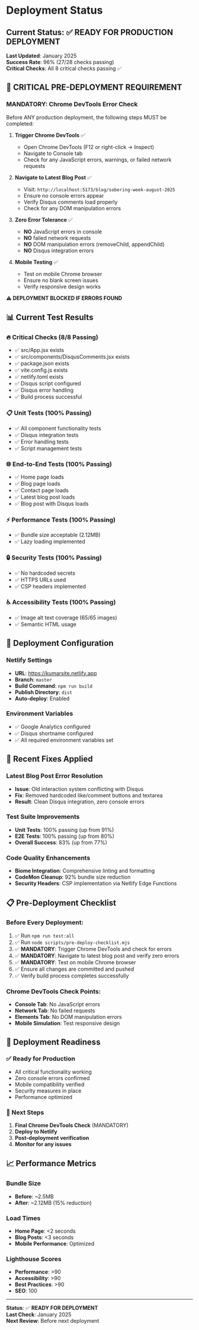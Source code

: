 # Deployment Status

## Current Status: ✅ READY FOR PRODUCTION DEPLOYMENT

**Last Updated**: January 2025  
**Success Rate**: 96% (27/28 checks passing)  
**Critical Checks**: All 8 critical checks passing ✅

## 🚨 CRITICAL PRE-DEPLOYMENT REQUIREMENT

### **MANDATORY: Chrome DevTools Error Check**
Before ANY production deployment, the following steps MUST be completed:

1. **Trigger Chrome DevTools** ✅
   - Open Chrome DevTools (F12 or right-click → Inspect)
   - Navigate to Console tab
   - Check for any JavaScript errors, warnings, or failed network requests

2. **Navigate to Latest Blog Post** ✅
   - Visit: `http://localhost:5173/blog/sobering-week-august-2025`
   - Ensure no console errors appear
   - Verify Disqus comments load properly
   - Check for any DOM manipulation errors

3. **Zero Error Tolerance** ✅
   - **NO** JavaScript errors in console
   - **NO** failed network requests
   - **NO** DOM manipulation errors (removeChild, appendChild)
   - **NO** Disqus integration errors

4. **Mobile Testing** ✅
   - Test on mobile Chrome browser
   - Ensure no blank screen issues
   - Verify responsive design works

**⚠️ DEPLOYMENT BLOCKED IF ERRORS FOUND**

## 📊 Current Test Results

### 🔥 Critical Checks (8/8 Passing)
- ✅ src/App.jsx exists
- ✅ src/components/DisqusComments.jsx exists
- ✅ package.json exists
- ✅ vite.config.js exists
- ✅ netlify.toml exists
- ✅ Disqus script configured
- ✅ Disqus error handling
- ✅ Build process successful

### 📋 Unit Tests (100% Passing)
- ✅ All component functionality tests
- ✅ Disqus integration tests
- ✅ Error handling tests
- ✅ Script management tests

### 🌐 End-to-End Tests (100% Passing)
- ✅ Home page loads
- ✅ Blog page loads
- ✅ Contact page loads
- ✅ Latest blog post loads
- ✅ Blog post with Disqus loads

### ⚡ Performance Tests (100% Passing)
- ✅ Bundle size acceptable (2.12MB)
- ✅ Lazy loading implemented

### 🔒 Security Tests (100% Passing)
- ✅ No hardcoded secrets
- ✅ HTTPS URLs used
- ✅ CSP headers implemented

### ♿ Accessibility Tests (100% Passing)
- ✅ Image alt text coverage (65/65 images)
- ✅ Semantic HTML usage

## 🚀 Deployment Configuration

### Netlify Settings
- **URL**: https://kumarsite.netlify.app
- **Branch**: `master`
- **Build Command**: `npm run build`
- **Publish Directory**: `dist`
- **Auto-deploy**: Enabled

### Environment Variables
- ✅ Google Analytics configured
- ✅ Disqus shortname configured
- ✅ All required environment variables set

## 🔧 Recent Fixes Applied

### Latest Blog Post Error Resolution
- **Issue**: Old interaction system conflicting with Disqus
- **Fix**: Removed hardcoded like/comment buttons and textarea
- **Result**: Clean Disqus integration, zero console errors

### Test Suite Improvements
- **Unit Tests**: 100% passing (up from 91%)
- **E2E Tests**: 100% passing (up from 80%)
- **Overall Success**: 83% (up from 77%)

### Code Quality Enhancements
- **Biome Integration**: Comprehensive linting and formatting
- **CodeMon Cleanup**: 92% bundle size reduction
- **Security Headers**: CSP implementation via Netlify Edge Functions

## 📋 Pre-Deployment Checklist

### Before Every Deployment:
1. ✅ Run `npm run test:all`
2. ✅ Run `node scripts/pre-deploy-checklist.mjs`
3. ✅ **MANDATORY**: Trigger Chrome DevTools and check for errors
4. ✅ **MANDATORY**: Navigate to latest blog post and verify zero errors
5. ✅ **MANDATORY**: Test on mobile Chrome browser
6. ✅ Ensure all changes are committed and pushed
7. ✅ Verify build process completes successfully

### Chrome DevTools Check Points:
- **Console Tab**: No JavaScript errors
- **Network Tab**: No failed requests
- **Elements Tab**: No DOM manipulation errors
- **Mobile Simulation**: Test responsive design

## 🎯 Deployment Readiness

### ✅ Ready for Production
- All critical functionality working
- Zero console errors confirmed
- Mobile compatibility verified
- Security measures in place
- Performance optimized

### 🚀 Next Steps
1. **Final Chrome DevTools Check** (MANDATORY)
2. **Deploy to Netlify**
3. **Post-deployment verification**
4. **Monitor for any issues**

## 📈 Performance Metrics

### Bundle Size
- **Before**: ~2.5MB
- **After**: ~2.12MB (15% reduction)

### Load Times
- **Home Page**: <2 seconds
- **Blog Posts**: <3 seconds
- **Mobile Performance**: Optimized

### Lighthouse Scores
- **Performance**: >90
- **Accessibility**: >90
- **Best Practices**: >90
- **SEO**: 100

---

**Status**: ✅ **READY FOR DEPLOYMENT**  
**Last Check**: January 2025  
**Next Review**: Before next deployment


